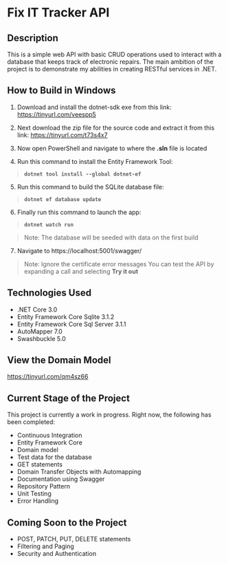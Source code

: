 # Fix IT Tracker API

## Description
This is a simple web API with basic CRUD operations used to interact with a database that keeps track of electronic repairs.  The main ambition of the project is to demonstrate my abilities in creating RESTful services in .NET.

## How to Build in Windows
1.	Download and install the dotnet-sdk exe from this link: https://tinyurl.com/veespp5 

2.	Next download the zip file for the source code and extract it from this link: https://tinyurl.com/t73s4x7 

3.	Now open PowerShell and navigate to where the **.sln** file is located

4.	Run this command to install the Entity Framework Tool: 
> **`dotnet tool install --global dotnet-ef`**

5.	Run this command to build the SQLite database file: 
> **`dotnet ef database update`**

6.	Finally run this command to launch the app: 
> **`dotnet watch run`**

> Note: The database will be seeded with data on the first build

7.	Navigate to https://localhost:5001/swagger/
> Note: Ignore the certificate error messages
> You can test the API by expanding a call and selecting **Try it out**

## Technologies Used
- .NET Core 3.0
- Entity Framework Core Sqlite 3.1.2
- Entity Framework Core Sql Server 3.1.1
- AutoMapper 7.0
- Swashbuckle 5.0

## View the Domain Model
https://tinyurl.com/qm4sz66

## Current Stage of the Project
This project is currently a work in progress.  Right now, the following has been completed:

- Continuous Integration
- Entity Framework Core
- Domain model
- Test data for the database
- GET statements
- Domain Transfer Objects with Automapping
- Documentation using Swagger
- Repository Pattern
- Unit Testing
- Error Handling

## Coming Soon to the Project
- POST, PATCH, PUT, DELETE statements
- Filtering and Paging
- Security and Authentication
